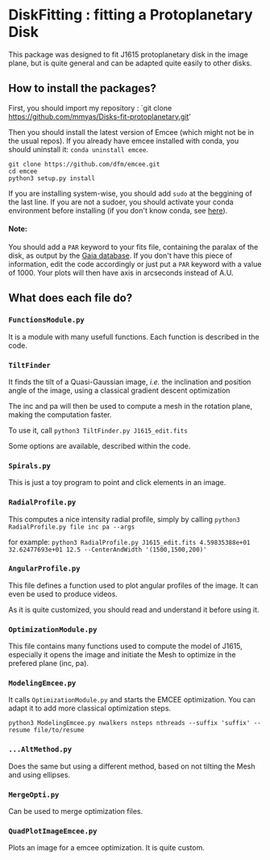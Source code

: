 # DiskFitting : fitting a Protoplanetary Disk

This package was designed to fit J1615 protoplanetary disk in the image plane, but is quite general and can be adapted quite easily to other disks.

## How to install the packages?

First, you should import my repository :
`git clone https://github.com/mmyas/Disks-fit-protoplanetary.git'


Then you should install the latest version of Emcee (which might not be in the usual repos).
If you already have emcee installed with conda, you should uninstall it: `conda uninstall emcee`.


```
git clone https://github.com/dfm/emcee.git
cd emcee
python3 setup.py install
```
If you are installing system-wise, you should add `sudo` at the beggining of the last line. If you are not a sudoer, you should activate your conda environment before installing (if you don't know conda, see [here](https://uoa-eresearch.github.io/eresearch-cookbook/recipe/2014/11/20/conda/)).

#### Note:
You should add a `PAR` keyword to your fits file, containing the paralax of the disk, as output by the [Gaia database](https://gea.esac.esa.int/archive/). If you don't have this piece of information, edit the code accordingly or just put a `PAR` keyword with a value of 1000. Your plots will then have axis in arcseconds instead of A.U.

## What does each file do?

### `FunctionsModule.py`

It is a module with many usefull functions. Each function is described in the code.

### `TiltFinder`

It finds the tilt of a Quasi-Gaussian image, *i.e.* the inclination and position angle of the image, using a classical gradient descent optimization

The inc and pa will then be used to compute a mesh in the rotation plane, making the computation faster.

To use it, call `python3 TiltFinder.py J1615_edit.fits`

Some options are available, described within the code.

### `Spirals.py`

This is just a toy program to point and click elements in an image.


### `RadialProfile.py`

This computes a nice intensity radial profile, simply by calling
`python3 RadialProfile.py file inc pa --args`

for example:
`python3 RadialProfile.py J1615_edit.fits 4.59835388e+01 32.62477693e+01 12.5 --CenterAndWidth '(1500,1500,200)'`


### `AngularProfile.py`

This file defines a function used to plot angular profiles of the image. It can even be used to produce videos.

As it is quite customized, you should read and understand it before using it.

### `OptimizationModule.py`
This file contains many functions used to compute the model of J1615, especially it opens the image and initiate the Mesh to optimize in the prefered plane (inc, pa).


### `ModelingEmcee.py`

It calls `OptimizationModule.py` and starts the EMCEE optimization. You can adapt it to add more classical optimization steps.

`python3 ModelingEmcee.py nwalkers nsteps nthreads --suffix 'suffix' --resume file/to/resume`

### `...AltMethod.py`

Does the same but using a different method, based on not tilting the Mesh and using ellipses.

### `MergeOpti.py`

Can be used to merge optimization files.

### `QuadPlotImageEmcee.py`

Plots an image for a emcee optimization. It is quite custom.

